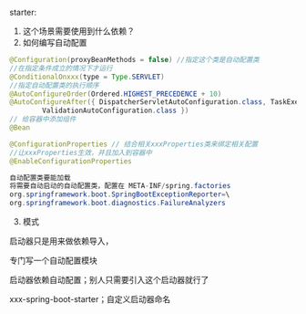 starter:

1. 这个场景需要使用到什么依赖？
2. 如何编写自动配置

```java
@Configuration(proxyBeanMethods = false) //指定这个类是自动配置类
//在指定条件成立的情况下才运行
@ConditionalOnxxx(type = Type.SERVLET)
//指定自动配置类的执行顺序
@AutoConfigureOrder(Ordered.HIGHEST_PRECEDENCE + 10)
@AutoConfigureAfter({ DispatcherServletAutoConfiguration.class, TaskExecutionAutoConfiguration.class,
		ValidationAutoConfiguration.class })
// 给容器中添加组件
@Bean

@ConfigurationProperties // 结合相关xxxProperties类来绑定相关配置
//让xxxProperties生效，并且加入到容器中
@EnableConfigurationProperties

自动配置类要能加载
将需要自动启动的自动配置类，配置在 META-INF/spring.factories 
org.springframework.boot.SpringBootExceptionReporter=\
org.springframework.boot.diagnostics.FailureAnalyzers
```

3. 模式

启动器只是用来做依赖导入，

专门写一个自动配置模块

启动器依赖自动配置；别人只需要引入这个启动器就行了

xxx-spring-boot-starter；自定义启动器命名